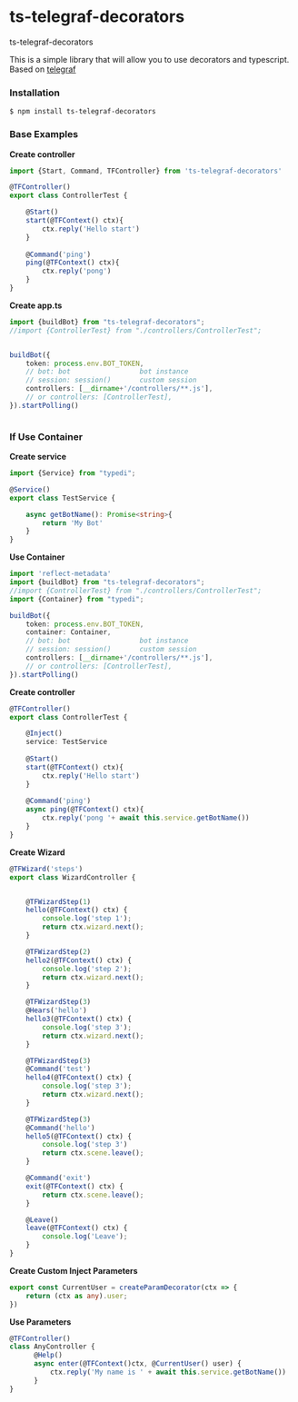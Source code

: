# ts-telegraf-decorators
ts-telegraf-decorators

This is a simple library that will allow you to use decorators and typescript. Based on [telegraf](https://github.com/telegraf/telegraf/)

### Installation

```
$ npm install ts-telegraf-decorators 
```

### Base Examples

**Create controller**
```typescript
import {Start, Command, TFController} from 'ts-telegraf-decorators'

@TFController()
export class ControllerTest {

    @Start()
    start(@TFContext() ctx){
        ctx.reply('Hello start')
    }
    
    @Command('ping')
    ping(@TFContext() ctx){
        ctx.reply('pong')
    }
}
```

**Create app.ts**
```typescript
import {buildBot} from "ts-telegraf-decorators";
//import {ControllerTest} from "./controllers/ControllerTest";


buildBot({
    token: process.env.BOT_TOKEN,
    // bot: bot                 bot instance
    // session: session()       custom session
    controllers: [__dirname+'/controllers/**.js'],
    // or controllers: [ControllerTest],
}).startPolling()



```



### If Use Container

**Create service**
```typescript
import {Service} from "typedi";

@Service()
export class TestService {

    async getBotName(): Promise<string>{
        return 'My Bot'
    }
}
```

**Use Container**
```typescript
import 'reflect-metadata'
import {buildBot} from "ts-telegraf-decorators";
//import {ControllerTest} from "./controllers/ControllerTest";
import {Container} from "typedi";

buildBot({
    token: process.env.BOT_TOKEN,
    container: Container,
    // bot: bot                 bot instance
    // session: session()       custom session
    controllers: [__dirname+'/controllers/**.js'],
    // or controllers: [ControllerTest],
}).startPolling()

```

**Create controller**
```typescript
@TFController()
export class ControllerTest {

    @Inject()
    service: TestService
    
    @Start()
    start(@TFContext() ctx){
        ctx.reply('Hello start')
    }
    
    @Command('ping')
    async ping(@TFContext() ctx){
        ctx.reply('pong '+ await this.service.getBotName())
    }
}
````

**Create Wizard**
```typescript
@TFWizard('steps')
export class WizardController {


    @TFWizardStep(1)
    hello(@TFContext() ctx) {
        console.log('step 1');
        return ctx.wizard.next();
    }

    @TFWizardStep(2)
    hello2(@TFContext() ctx) {
        console.log('step 2');
        return ctx.wizard.next();
    }

    @TFWizardStep(3)
    @Hears('hello')
    hello3(@TFContext() ctx) {
        console.log('step 3');
        return ctx.wizard.next();
    }

    @TFWizardStep(3)
    @Command('test')
    hello4(@TFContext() ctx) {
        console.log('step 3');
        return ctx.wizard.next();
    }

    @TFWizardStep(3)
    @Command('hello')
    hello5(@TFContext() ctx) {
        console.log('step 3')
        return ctx.scene.leave();
    }

    @Command('exit')
    exit(@TFContext() ctx) {
        return ctx.scene.leave();
    }

    @Leave()
    leave(@TFContext() ctx) {
        console.log('Leave');
    }
}
````

**Create Custom Inject Parameters**
```typescript
export const CurrentUser = createParamDecorator(ctx => {
    return (ctx as any).user;
})

```
**Use Parameters**
```typescript
@TFController()
class AnyController {
      @Help()
      async enter(@TFContext()ctx, @CurrentUser() user) {
          ctx.reply('My name is ' + await this.service.getBotName())
      }
}
```

